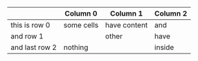 |                | Column 0   | Column 1     | Column 2   |
|----------------|------------|--------------|------------|
| this is row 0  | some cells | have content | and        |
| and row 1      |            | other        | have       |
| and last row 2 | nothing    |              | inside     |